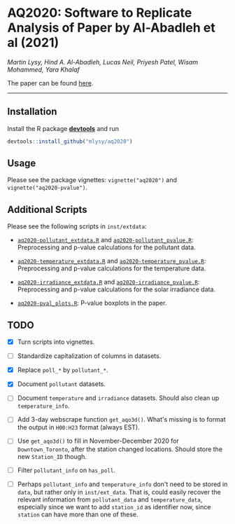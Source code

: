 # AQ2020: Software to Replicate Analysis of Paper by Al-Abadleh et al (2021)

*Martin Lysy, Hind A. Al-Abadleh, Lucas Neil, Priyesh Patel, Wisam Mohammed, Yara Khalaf*

The paper can be found [here](https://www.sciencedirect.com/science/article/pii/S0304389421004088).

---

## Installation

Install the R package [**devtools**](https://CRAN.R-project.org/package=devtools) and run
```r
devtools::install_github("mlysy/aq2020")
```

## Usage

Please see the package vignettes: `vignette("aq2020")` and `vignette("aq2020-pvalue")`.

## Additional Scripts

Please see the following scripts in `inst/extdata`:

- [`aq2020-pollutant_extdata.R`](https://github.com/mlysy/aq2020/tree/main/inst/extdata/aq2020-pollutant_extdata.R) and [`aq2020-pollutant_pvalue.R`](https://github.com/mlysy/aq2020/tree/main/inst/extdata/aq2020-pollutant_pvalue.R): Preprocessing and p-value calculations for the pollutant data.

- [`aq2020-temperature_extdata.R`](https://github.com/mlysy/aq2020/tree/main/inst/extdata/aq2020-temperature_extdata.R) and [`aq2020-temperature_pvalue.R`](https://github.com/mlysy/aq2020/tree/main/inst/extdata/aq2020-temperature_pvalue.R): Preprocessing and p-value calculations for the temperature data.

- [`aq2020-irradiance_extdata.R`](https://github.com/mlysy/aq2020/tree/main/inst/extdata/aq2020-irradiance_extdata.R) and [`aq2020-irradiance_pvalue.R`](https://github.com/mlysy/aq2020/tree/main/inst/extdata/aq2020-irradiance_pvalue.R): Preprocessing and p-value calculations for the solar irradiance data.

- [`aq2020-pval_plots.R`](https://github.com/mlysy/aq2020/tree/main/inst/extdata/aq2020-pval_plots.R): P-value boxplots in the paper.

## TODO

- [x] Turn scripts into vignettes.

- [ ] Standardize capitalization of columns in datasets.

- [x] Replace `poll_*` by `pollutant_*`.

- [x] Document `pollutant` datasets.  

- [ ] Document `temperature` and `irradiance` datasets. Should also clean up `temperature_info`.

- [ ] Add 3-day webscrape function `get_aqo3d()`.  What's missing is to format the output in `H00:H23` format (always EST).

- [ ] Use `get_aqo3d()` to fill in November-December 2020 for `Downtown_Toronto`, after the station changed locations.  Should store the new `Station_ID` though.  

- [ ] Filter `pollutant_info` on `has_poll`.

- [ ] Perhaps `pollutant_info` and `temperature_info` don't need to be stored in `data`, but rather only in `inst/ext_data`.  That is, could easily recover the relevant information from `pollutant_data` and `temperature_data`, especially since we want to add `station_id` as identifier now, since `station` can have more than one of these.

